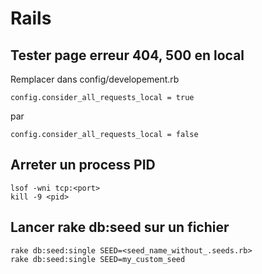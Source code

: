 Rails
==

Tester page erreur 404, 500 en local
-

Remplacer dans config/developement.rb

  `config.consider_all_requests_local = true`
  
  par
  
  `config.consider_all_requests_local = false`

Arreter un process PID
-

    lsof -wni tcp:<port>
    kill -9 <pid>

Lancer rake db:seed sur un fichier
-

    rake db:seed:single SEED=<seed_name_without_.seeds.rb>
    rake db:seed:single SEED=my_custom_seed
